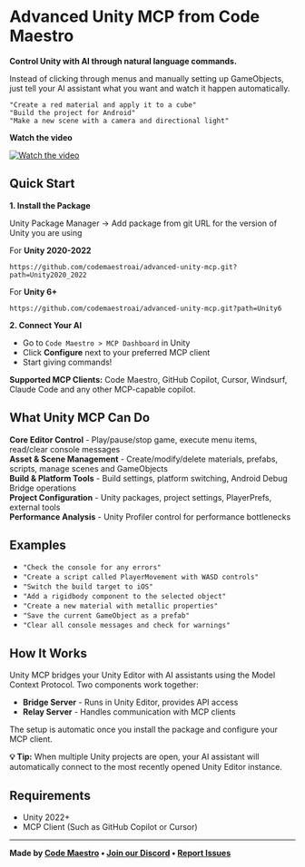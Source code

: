 # Advanced Unity MCP from Code Maestro

**Control Unity with AI through natural language commands.**

Instead of clicking through menus and manually setting up GameObjects, just tell your AI assistant what you want and watch it happen automatically.

```
"Create a red material and apply it to a cube"
"Build the project for Android" 
"Make a new scene with a camera and directional light"
```

**Watch the video**

[![Watch the video](http://img.youtube.com/vi/EwBuDHmiHMA/0.jpg)](http://www.youtube.com/watch?v=EwBuDHmiHMA "Advanced MCP Integration for Unity - Powered by Code Maestro (Coming Soon)")

## Quick Start

**1. Install the Package**

Unity Package Manager → Add package from git URL for the version of Unity you are using

For **Unity 2020-2022**
```
https://github.com/codemaestroai/advanced-unity-mcp.git?path=Unity2020_2022
```

For **Unity 6+**
```
https://github.com/codemaestroai/advanced-unity-mcp.git?path=Unity6
```

**2. Connect Your AI**
- Go to `Code Maestro > MCP Dashboard` in Unity
- Click **Configure** next to your preferred MCP client
- Start giving commands!

**Supported MCP Clients:** Code Maestro, GitHub Copilot, Cursor, Windsurf, Claude Code and any other MCP-capable copilot.

## What Unity MCP Can Do

**Core Editor Control** - Play/pause/stop game, execute menu items, read/clear console messages  
**Asset & Scene Management** - Create/modify/delete materials, prefabs, scripts, manage scenes and GameObjects  
**Build & Platform Tools** - Build settings, platform switching, Android Debug Bridge operations  
**Project Configuration** - Unity packages, project settings, PlayerPrefs, external tools  
**Performance Analysis** - Unity Profiler control for performance bottlenecks  

## Examples

- `"Check the console for any errors"`
- `"Create a script called PlayerMovement with WASD controls"`
- `"Switch the build target to iOS"`
- `"Add a rigidbody component to the selected object"`
- `"Create a new material with metallic properties"`
- `"Save the current GameObject as a prefab"`
- `"Clear all console messages and check for warnings"`

## How It Works

Unity MCP bridges your Unity Editor with AI assistants using the Model Context Protocol. Two components work together:

- **Bridge Server** - Runs in Unity Editor, provides API access
- **Relay Server** - Handles communication with MCP clients

The setup is automatic once you install the package and configure your MCP client.

**💡 Tip:** When multiple Unity projects are open, your AI assistant will automatically connect to the most recently opened Unity Editor instance.

## Requirements

- Unity 2022+
- MCP Client (Such as GitHub Copilot or Cursor)

---

**Made by [Code Maestro](https://www.code-maestro.com) • [Join our Discord](https://discord.gg/bsFRAqATXz) • [Report Issues](https://github.com/codemaestroai/advanced-unity-mcp/issues)**
